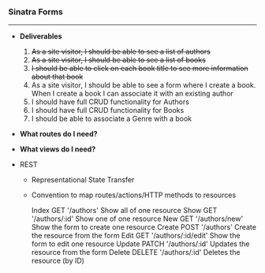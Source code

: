 ### Sinatra Forms
---
* **Deliverables**
  1. ~~As a site visitor, I should be able to see a list of authors~~
  1. ~~As a site visitor, I should be able to see a list of books~~
  1. ~~I should be able to click on each book title to see more information about that book~~
  1. As a site visitor, I should be able to see a form where I create a book. When I create a book I can associate it with an existing author
  1. I should have full CRUD functionality for Authors
  1. I should have full CRUD functionality for Books
  1. I should be able to associate a Genre with a book
* **What routes do I need?**
* **What views do I need?**

* REST
  * Representational State Transfer
  * Convention to map routes/actions/HTTP methods to resources

    Index   GET     '/authors'          Show all of one resource
    Show    GET     '/authors/:id'      Show one of one resource
    New     GET     '/authors/new'      Show the form to create one resource
    Create  POST    '/authors'          Create the resource from the form
    Edit    GET     '/authors/:id/edit' Show the form to edit one resource
    Update  PATCH   '/authors/:id'      Updates the resource from the form
    Delete  DELETE  '/authors/:id'      Deletes the resource (by ID)

